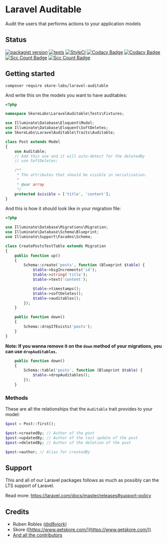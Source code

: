 # Laravel Auditable

Audit the users that performs actions to your application models

## Status

[![packagist version](https://img.shields.io/packagist/v/skore-labs/laravel-auditable)](https://packagist.org/packages/skore-labs/laravel-auditable) [![tests](https://github.com/skore/laravel-auditable/actions/workflows/tests.yml/badge.svg)](https://github.com/skore/laravel-auditable/actions/workflows/tests.yml) [![StyleCI](https://github.styleci.io/repos/246383106/shield?style=flat&branch=master)](https://github.styleci.io/repos/246383106) [![Codacy Badge](https://api.codacy.com/project/badge/Grade/8f09d7031fe341e1a8c8eed9120a0e7b)](https://www.codacy.com/gh/skore/laravel-auditable?utm_source=github.com&amp;utm_medium=referral&amp;utm_content=skore/laravel-auditable&amp;utm_campaign=Badge_Grade) [![Codacy Badge](https://app.codacy.com/project/badge/Coverage/8f09d7031fe341e1a8c8eed9120a0e7b)](https://www.codacy.com/gh/skore/laravel-auditable/dashboard?utm_source=github.com&utm_medium=referral&utm_content=skore/laravel-auditable&utm_campaign=Badge_Coverage) [![Scc Count Badge](https://sloc.xyz/github/skore/laravel-auditable?category=code)](https://github.com/skore/laravel-auditable) [![Scc Count Badge](https://sloc.xyz/github/skore/laravel-auditable?category=comments)](https://github.com/skore/laravel-auditable)

## Getting started

```
composer require skore-labs/laravel-auditable
```

And write this on the models you want to have auditables:

```php
<?php

namespace SkoreLabs\LaravelAuditable\Tests\Fixtures;

use Illuminate\Database\Eloquent\Model;
use Illuminate\Database\Eloquent\SoftDeletes;
use SkoreLabs\LaravelAuditable\Traits\Auditable;

class Post extends Model
{
    use Auditable;
    // Add this one and it will auto-detect for the deletedBy
    // use SoftDeletes;

    /**
     * The attributes that should be visible in serialization.
     *
     * @var array
     */
    protected $visible = ['title', 'content'];
}
```

And this is how it should look like in your migration file:

```php
<?php

use Illuminate\Database\Migrations\Migration;
use Illuminate\Database\Schema\Blueprint;
use Illuminate\Support\Facades\Schema;

class CreatePostsTestTable extends Migration
{
    public function up()
    {
        Schema::create('posts', function (Blueprint $table) {
            $table->bigIncrements('id');
            $table->string('title');
            $table->text('content');

            $table->timestamps();
            $table->softDeletes();
            $table->auditables();
        });
    }

    public function down()
    {
        Schema::dropIfExists('posts');
    }
}
```

**Note: If you wanna remove it on the `down` method of your migrations, you can use `dropAuditables`.**

```php
    public function down()
    {
        Schema::table('posts', function (Blueprint $table) {
            $table->dropAuditables();
        });
    }
```

### Methods

These are all the relationships that the `Auditable` trait provides to your model:

```php
$post = Post::first();

$post->createdBy; // Author of the post
$post->updatedBy; // Author of the last update of the post
$post->deletedBy; // Author of the deletion of the post

$post->author; // Alias for createdBy
```

## Support

This and all of our Laravel packages follows as much as possibly can the LTS support of Laravel.

Read more: https://laravel.com/docs/master/releases#support-policy

## Credits

- Ruben Robles ([@d8vjork](https://github.com/d8vjork))
- Skore ([https://www.getskore.com/](https://www.getskore.com/))
- [And all the contributors](https://github.com/skore-labs/laravel-status/graphs/contributors)
